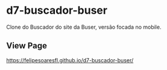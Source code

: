 # d7-buscador-buser
Clone do Buscador do site da Buser, versão focada no mobile.

## View Page

https://felipesoaresfl.github.io/d7-buscador-buser/
